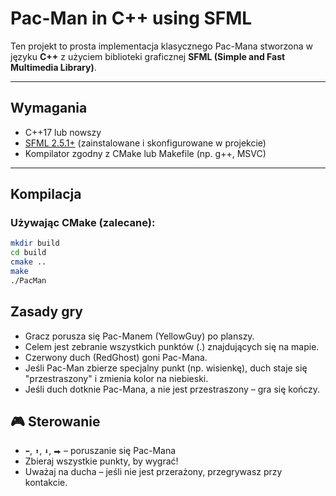 #  Pac-Man in C++ using SFML

Ten projekt to prosta implementacja klasycznego Pac-Mana stworzona w języku **C++** z użyciem biblioteki graficznej **SFML (Simple and Fast Multimedia Library)**.

---

##  Wymagania

- C++17 lub nowszy
- [SFML 2.5.1+](https://www.sfml-dev.org/download.php) (zainstalowane i skonfigurowane w projekcie)
- Kompilator zgodny z CMake lub Makefile (np. g++, MSVC)

---

##  Kompilacja

### Używając CMake (zalecane):

```bash
mkdir build
cd build
cmake ..
make
./PacMan
```
## Zasady gry
- Gracz porusza się Pac-Manem (YellowGuy) po planszy.
- Celem jest zebranie wszystkich punktów (.) znajdujących się na mapie.
- Czerwony duch (RedGhost) goni Pac-Mana.
- Jeśli Pac-Man zbierze specjalny punkt (np. wisienkę), duch staje się "przestraszony" i zmienia kolor na niebieski.
- Jeśli duch dotknie Pac-Mana, a nie jest przestraszony – gra się kończy.

## 🎮 Sterowanie

- `⬅`, `⬆`, `⬇`, `⮕` – poruszanie się Pac-Mana
- Zbieraj wszystkie punkty, by wygrać!
- Uważaj na ducha – jeśli nie jest przerażony, przegrywasz przy kontakcie.

 
















